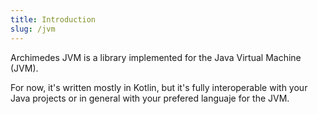 ```yaml
---
title: Introduction
slug: /jvm
---
```


Archimedes JVM is a library implemented for the Java Virtual Machine (JVM).

For now, it's written mostly in Kotlin, but it's fully interoperable with your Java projects or in general with your prefered languaje for the JVM.
